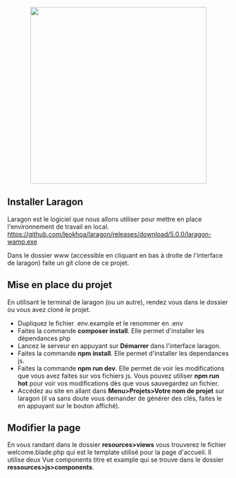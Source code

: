 <p align="center"><a href="https://laravel.com" target="_blank"><img src="https://raw.githubusercontent.com/laravel/art/master/logo-lockup/5%20SVG/2%20CMYK/1%20Full%20Color/laravel-logolockup-cmyk-red.svg" width="400"></a></p>

## Installer Laragon

Laragon est le logiciel que nous allons utiliser pour mettre en place l'environnement de travail en local.  
https://github.com/leokhoa/laragon/releases/download/5.0.0/laragon-wamp.exe

Dans le dossier www (accessible en cliquant en bas à droite de l'interface de laragon) faite un git clone de ce projet.

## Mise en place du projet

En utilisant le terminal de laragon (ou un autre), rendez vous dans le dossier ou vous avez cloné le projet.

-   Dupliquez le fichier .env.example et le renommer en .env
-   Faites la commande **composer install**. Elle permet d'installer les dépendances php
-   Lancez le serveur en appuyant sur **Démarrer** dans l'interface laragon.
-   Faites la commande **npm install**. Elle permet d'installer les dependances js.
-   Faites la commande **npm run dev**. Elle permet de voir les modifications que vous avez faites sur vos fichiers js. Vous pouvez utiliser **npm run hot** pour voir vos modifications dès que vous sauvegardez un fichier.
-   Accédez au site en allant dans **Menu>Projets>Votre nom de projet** sur laragon (il va sans doute vous demander de générer des clés, faites le en appuyant sur le bouton affiché).

## Modifier la page

En vous randant dans le dossier **resources>views** vous trouverez le fichier welcome.blade.php qui est le template utilisé pour la page d'accueil. Il utilise deux Vue components titre et example qui se trouve dans le dossier **ressources>js>components**.
